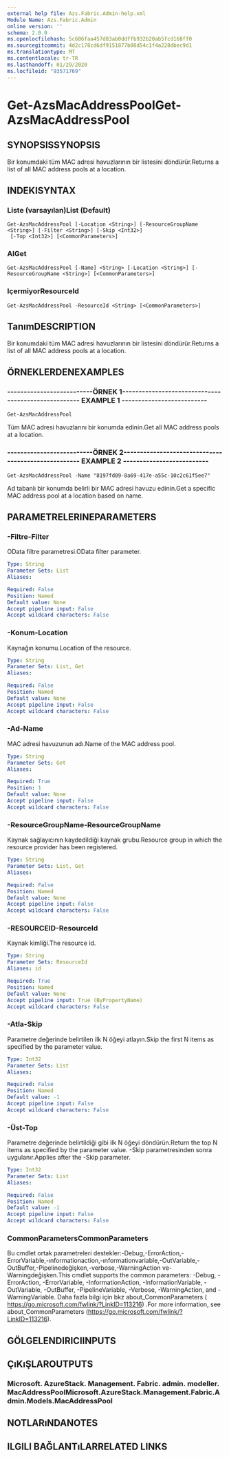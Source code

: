 ```yaml
---
external help file: Azs.Fabric.Admin-help.xml
Module Name: Azs.Fabric.Admin
online version: ''
schema: 2.0.0
ms.openlocfilehash: 5c686faa457d83ab0ddffb932b20ab5fcd168ff0
ms.sourcegitcommit: 4d2c178cd6df9151877b08d54c1f4a228dbec9d1
ms.translationtype: MT
ms.contentlocale: tr-TR
ms.lasthandoff: 01/29/2020
ms.locfileid: "93571769"
---
```

# <span data-ttu-id="e047b-101">Get-AzsMacAddressPool</span><span class="sxs-lookup"><span data-stu-id="e047b-101">Get-AzsMacAddressPool</span></span>

## <span data-ttu-id="e047b-102">SYNOPSIS</span><span class="sxs-lookup"><span data-stu-id="e047b-102">SYNOPSIS</span></span>
<span data-ttu-id="e047b-103">Bir konumdaki tüm MAC adresi havuzlarının bir listesini döndürür.</span><span class="sxs-lookup"><span data-stu-id="e047b-103">Returns a list of all MAC address pools at a location.</span></span>

## <span data-ttu-id="e047b-104">INDEKI</span><span class="sxs-lookup"><span data-stu-id="e047b-104">SYNTAX</span></span>

### <span data-ttu-id="e047b-105">Liste (varsayılan)</span><span class="sxs-lookup"><span data-stu-id="e047b-105">List (Default)</span></span>
```
Get-AzsMacAddressPool [-Location <String>] [-ResourceGroupName <String>] [-Filter <String>] [-Skip <Int32>]
 [-Top <Int32>] [<CommonParameters>]
```

### <span data-ttu-id="e047b-106">Al</span><span class="sxs-lookup"><span data-stu-id="e047b-106">Get</span></span>
```
Get-AzsMacAddressPool [-Name] <String> [-Location <String>] [-ResourceGroupName <String>] [<CommonParameters>]
```

### <span data-ttu-id="e047b-107">Içermiyor</span><span class="sxs-lookup"><span data-stu-id="e047b-107">ResourceId</span></span>
```
Get-AzsMacAddressPool -ResourceId <String> [<CommonParameters>]
```

## <span data-ttu-id="e047b-108">Tanım</span><span class="sxs-lookup"><span data-stu-id="e047b-108">DESCRIPTION</span></span>
<span data-ttu-id="e047b-109">Bir konumdaki tüm MAC adresi havuzlarının bir listesini döndürür.</span><span class="sxs-lookup"><span data-stu-id="e047b-109">Returns a list of all MAC address pools at a location.</span></span>

## <span data-ttu-id="e047b-110">ÖRNEKLERDEN</span><span class="sxs-lookup"><span data-stu-id="e047b-110">EXAMPLES</span></span>

### <span data-ttu-id="e047b-111">--------------------------ÖRNEK 1--------------------------</span><span class="sxs-lookup"><span data-stu-id="e047b-111">-------------------------- EXAMPLE 1 --------------------------</span></span>
```
Get-AzsMacAddressPool
```

<span data-ttu-id="e047b-112">Tüm MAC adresi havuzlarını bir konumda edinin.</span><span class="sxs-lookup"><span data-stu-id="e047b-112">Get all MAC address pools at a location.</span></span>

### <span data-ttu-id="e047b-113">--------------------------ÖRNEK 2--------------------------</span><span class="sxs-lookup"><span data-stu-id="e047b-113">-------------------------- EXAMPLE 2 --------------------------</span></span>
```
Get-AzsMacAddressPool -Name "8197fd09-8a69-417e-a55c-10c2c61f5ee7"
```

<span data-ttu-id="e047b-114">Ad tabanlı bir konumda belirli bir MAC adresi havuzu edinin.</span><span class="sxs-lookup"><span data-stu-id="e047b-114">Get a specific MAC address pool at a location based on name.</span></span>

## <span data-ttu-id="e047b-115">PARAMETRELERINE</span><span class="sxs-lookup"><span data-stu-id="e047b-115">PARAMETERS</span></span>

### <span data-ttu-id="e047b-116">-Filtre</span><span class="sxs-lookup"><span data-stu-id="e047b-116">-Filter</span></span>
<span data-ttu-id="e047b-117">OData filtre parametresi.</span><span class="sxs-lookup"><span data-stu-id="e047b-117">OData filter parameter.</span></span>

```yaml
Type: String
Parameter Sets: List
Aliases: 

Required: False
Position: Named
Default value: None
Accept pipeline input: False
Accept wildcard characters: False
```

### <span data-ttu-id="e047b-118">-Konum</span><span class="sxs-lookup"><span data-stu-id="e047b-118">-Location</span></span>
<span data-ttu-id="e047b-119">Kaynağın konumu.</span><span class="sxs-lookup"><span data-stu-id="e047b-119">Location of the resource.</span></span>

```yaml
Type: String
Parameter Sets: List, Get
Aliases: 

Required: False
Position: Named
Default value: None
Accept pipeline input: False
Accept wildcard characters: False
```

### <span data-ttu-id="e047b-120">-Ad</span><span class="sxs-lookup"><span data-stu-id="e047b-120">-Name</span></span>
<span data-ttu-id="e047b-121">MAC adresi havuzunun adı.</span><span class="sxs-lookup"><span data-stu-id="e047b-121">Name of the MAC address pool.</span></span>

```yaml
Type: String
Parameter Sets: Get
Aliases: 

Required: True
Position: 1
Default value: None
Accept pipeline input: False
Accept wildcard characters: False
```

### <span data-ttu-id="e047b-122">-ResourceGroupName</span><span class="sxs-lookup"><span data-stu-id="e047b-122">-ResourceGroupName</span></span>
<span data-ttu-id="e047b-123">Kaynak sağlayıcının kaydedildiği kaynak grubu.</span><span class="sxs-lookup"><span data-stu-id="e047b-123">Resource group in which the resource provider has been registered.</span></span>

```yaml
Type: String
Parameter Sets: List, Get
Aliases: 

Required: False
Position: Named
Default value: None
Accept pipeline input: False
Accept wildcard characters: False
```

### <span data-ttu-id="e047b-124">-RESOURCEID</span><span class="sxs-lookup"><span data-stu-id="e047b-124">-ResourceId</span></span>
<span data-ttu-id="e047b-125">Kaynak kimliği.</span><span class="sxs-lookup"><span data-stu-id="e047b-125">The resource id.</span></span>

```yaml
Type: String
Parameter Sets: ResourceId
Aliases: id

Required: True
Position: Named
Default value: None
Accept pipeline input: True (ByPropertyName)
Accept wildcard characters: False
```

### <span data-ttu-id="e047b-126">-Atla</span><span class="sxs-lookup"><span data-stu-id="e047b-126">-Skip</span></span>
<span data-ttu-id="e047b-127">Parametre değerinde belirtilen ilk N öğeyi atlayın.</span><span class="sxs-lookup"><span data-stu-id="e047b-127">Skip the first N items as specified by the parameter value.</span></span>

```yaml
Type: Int32
Parameter Sets: List
Aliases: 

Required: False
Position: Named
Default value: -1
Accept pipeline input: False
Accept wildcard characters: False
```

### <span data-ttu-id="e047b-128">-Üst</span><span class="sxs-lookup"><span data-stu-id="e047b-128">-Top</span></span>
<span data-ttu-id="e047b-129">Parametre değerinde belirtildiği gibi ilk N öğeyi döndürün.</span><span class="sxs-lookup"><span data-stu-id="e047b-129">Return the top N items as specified by the parameter value.</span></span>
<span data-ttu-id="e047b-130">-Skip parametresinden sonra uygulanır.</span><span class="sxs-lookup"><span data-stu-id="e047b-130">Applies after the -Skip parameter.</span></span>

```yaml
Type: Int32
Parameter Sets: List
Aliases: 

Required: False
Position: Named
Default value: -1
Accept pipeline input: False
Accept wildcard characters: False
```

### <span data-ttu-id="e047b-131">CommonParameters</span><span class="sxs-lookup"><span data-stu-id="e047b-131">CommonParameters</span></span>
<span data-ttu-id="e047b-132">Bu cmdlet ortak parametreleri destekler:-Debug,-ErrorAction,-ErrorVariable,-ınformationaction,-ınformationvariable,-OutVariable,-OutBuffer,-Pipelinedeğişken,-verbose,-WarningAction ve-Warningdeğişken.</span><span class="sxs-lookup"><span data-stu-id="e047b-132">This cmdlet supports the common parameters: -Debug, -ErrorAction, -ErrorVariable, -InformationAction, -InformationVariable, -OutVariable, -OutBuffer, -PipelineVariable, -Verbose, -WarningAction, and -WarningVariable.</span></span> <span data-ttu-id="e047b-133">Daha fazla bilgi için bkz about_CommonParameters ( https://go.microsoft.com/fwlink/?LinkID=113216) .</span><span class="sxs-lookup"><span data-stu-id="e047b-133">For more information, see about_CommonParameters (https://go.microsoft.com/fwlink/?LinkID=113216).</span></span>

## <span data-ttu-id="e047b-134">GÖLGELENDIRICI</span><span class="sxs-lookup"><span data-stu-id="e047b-134">INPUTS</span></span>

## <span data-ttu-id="e047b-135">ÇıKıŞLAR</span><span class="sxs-lookup"><span data-stu-id="e047b-135">OUTPUTS</span></span>

### <span data-ttu-id="e047b-136">Microsoft. AzureStack. Management. Fabric. admin. modeller. MacAddressPool</span><span class="sxs-lookup"><span data-stu-id="e047b-136">Microsoft.AzureStack.Management.Fabric.Admin.Models.MacAddressPool</span></span>

## <span data-ttu-id="e047b-137">NOTLARıNDA</span><span class="sxs-lookup"><span data-stu-id="e047b-137">NOTES</span></span>

## <span data-ttu-id="e047b-138">ILGILI BAĞLANTıLAR</span><span class="sxs-lookup"><span data-stu-id="e047b-138">RELATED LINKS</span></span>

